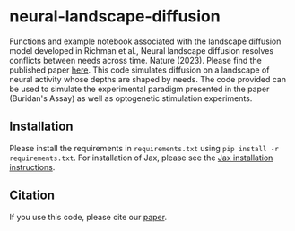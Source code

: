 # neural-landscape-diffusion

Functions and example notebook associated with the landscape diffusion model developed in Richman et al., Neural landscape diffusion resolves conflicts between needs across time. Nature (2023). Please find the published paper [here](https://www.nature.com/articles/s41586-023-06715-z). This code simulates diffusion on a landscape of neural activity whose depths are shaped by needs. The code provided can be used to simulate the experimental paradigm presented in the paper (Buridan's Assay) as well as optogenetic stimulation experiments.

## Installation

Please install the requirements in `requirements.txt` using `pip install -r requirements.txt`. For installation of Jax, please see the [Jax installation instructions](https://jax.readthedocs.io/en/latest/installation.html).

## Citation

If you use this code, please cite our [paper](https://doi.org/10.1038/s41586-023-06715-z).
